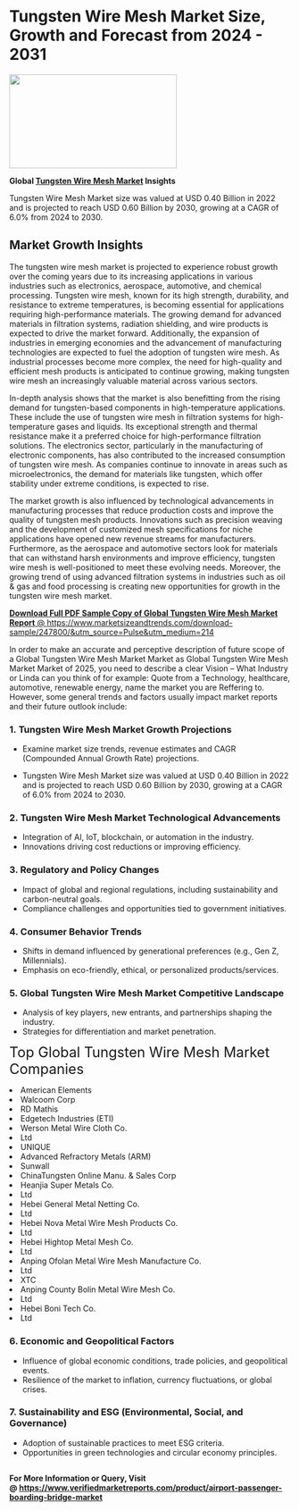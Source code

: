 <H1>Tungsten Wire Mesh Market Size, Growth and Forecast from 2024 - 2031</H1><img class="aligncenter size-medium wp-image-584254" src="https://thirdeyenews.in/wp-content/uploads/2024/09/Global-Market-Research-300x168.jpeg" alt="" width="300" height="168" /><p><strong>Global&nbsp;<a href="https://www.marketsizeandtrends.com/download-sample/247800/&amp;utm_source=Pulse&amp;utm_medium=214">Tungsten Wire Mesh Market</a> Insights</strong></p><p>Tungsten Wire Mesh Market size was valued at USD 0.40 Billion in 2022 and is projected to reach USD 0.60 Billion by 2030, growing at a CAGR of 6.0% from 2024 to 2030.</p><p><h2>Market Growth Insights</h2> <p>The tungsten wire mesh market is projected to experience robust growth over the coming years due to its increasing applications in various industries such as electronics, aerospace, automotive, and chemical processing. Tungsten wire mesh, known for its high strength, durability, and resistance to extreme temperatures, is becoming essential for applications requiring high-performance materials. The growing demand for advanced materials in filtration systems, radiation shielding, and wire products is expected to drive the market forward. Additionally, the expansion of industries in emerging economies and the advancement of manufacturing technologies are expected to fuel the adoption of tungsten wire mesh. As industrial processes become more complex, the need for high-quality and efficient mesh products is anticipated to continue growing, making tungsten wire mesh an increasingly valuable material across various sectors.</p> <p><a href="download_sample_link_here"></a></p> <p>In-depth analysis shows that the market is also benefitting from the rising demand for tungsten-based components in high-temperature applications. These include the use of tungsten wire mesh in filtration systems for high-temperature gases and liquids. Its exceptional strength and thermal resistance make it a preferred choice for high-performance filtration solutions. The electronics sector, particularly in the manufacturing of electronic components, has also contributed to the increased consumption of tungsten wire mesh. As companies continue to innovate in areas such as microelectronics, the demand for materials like tungsten, which offer stability under extreme conditions, is expected to rise.</p> <p>The market growth is also influenced by technological advancements in manufacturing processes that reduce production costs and improve the quality of tungsten mesh products. Innovations such as precision weaving and the development of customized mesh specifications for niche applications have opened new revenue streams for manufacturers. Furthermore, as the aerospace and automotive sectors look for materials that can withstand harsh environments and improve efficiency, tungsten wire mesh is well-positioned to meet these evolving needs. Moreover, the growing trend of using advanced filtration systems in industries such as oil & gas and food processing is creating new opportunities for growth in the tungsten wire mesh market.</p> <p><a href="get_more_link_here"></p><p><span class=""><strong>Download Full PDF Sample Copy of Global Tungsten Wire Mesh Market Report</strong> @ <a href="https://www.marketsizeandtrends.com/download-sample/247800/&amp;utm_source=Pulse&amp;utm_medium=214" target="_blank">https://www.marketsizeandtrends.com/download-sample/247800/&amp;utm_source=Pulse&amp;utm_medium=214</a></span></p><p>In order to make an accurate and perceptive description of future scope of a Global&nbsp;Tungsten Wire Mesh Market Market as Global&nbsp;Tungsten Wire Mesh Market Market of 2025, you need to describe a clear Vision &ndash; What Industry or Linda can you think of for example: Quote from a Technology, healthcare, automotive, renewable energy, name the market you are Reffering to. However, some general trends and factors usually impact market reports and their future outlook include:</p><h3>1.&nbsp;<strong>Tungsten Wire Mesh Market Growth Projections</strong></h3><ul><li>Examine market size trends, revenue estimates and CAGR (Compounded Annual Growth Rate) projections.</li><li><p>Tungsten Wire Mesh Market size was valued at USD 0.40 Billion in 2022 and is projected to reach USD 0.60 Billion by 2030, growing at a CAGR of 6.0% from 2024 to 2030.</p></li></ul><h3>2.&nbsp;<strong>Tungsten Wire Mesh Market Technological Advancements</strong></h3><ul><li>Integration of AI, IoT, blockchain, or automation in the industry.</li><li>Innovations driving cost reductions or improving efficiency.</li></ul><h3>3.&nbsp;<strong>Regulatory and Policy Changes</strong></h3><ul><li>Impact of global and regional regulations, including sustainability and carbon-neutral goals.</li><li>Compliance challenges and opportunities tied to government initiatives.</li></ul><h3>4.&nbsp;<strong>Consumer Behavior Trends</strong></h3><ul><li>Shifts in demand influenced by generational preferences (e.g., Gen Z, Millennials).</li><li>Emphasis on eco-friendly, ethical, or personalized products/services.</li></ul><h3>5.&nbsp;<strong>Global Tungsten Wire Mesh Market Competitive Landscape</strong></h3><ul><li>Analysis of key players, new entrants, and partnerships shaping the industry.</li><li>Strategies for differentiation and market penetration.</li></ul><p data-pm-slice="1 1 []"><span style="color: inherit; font-family: inherit; font-size: 25px;">Top Global Tungsten Wire Mesh Market Companies</span></p><div class="" data-test-id=""><p><li>American Elements</li><li> Walcoom Corp</li><li> RD Mathis</li><li> Edgetech Industries (ETI)</li><li> Werson Metal Wire Cloth Co.</li><li> Ltd</li><li> UNIQUE</li><li> Advanced Refractory Metals (ARM)</li><li> Sunwall</li><li> ChinaTungsten Online Manu. & Sales Corp</li><li> Heanjia Super Metals Co.</li><li> Ltd</li><li> Hebei General Metal Netting Co.</li><li>Ltd</li><li> Hebei Nova Metal Wire Mesh Products Co.</li><li> Ltd</li><li> Hebei Hightop Metal Mesh Co.</li><li> Ltd</li><li> Anping Ofolan Metal Wire Mesh Manufacture Co.</li><li>Ltd</li><li> XTC</li><li> Anping County Bolin Metal Wire Mesh Co.</li><li> Ltd</li><li> Hebei Boni Tech Co.</li><li> Ltd</li></p></div><h3>6.&nbsp;<strong>Economic and Geopolitical Factors</strong></h3><ul><li>Influence of global economic conditions, trade policies, and geopolitical events.</li><li>Resilience of the market to inflation, currency fluctuations, or global crises.</li></ul><h3>7.&nbsp;<strong>Sustainability and ESG (Environmental, Social, and Governance)</strong></h3><ul><li>Adoption of sustainable practices to meet ESG criteria.</li><li>Opportunities in green technologies and circular economy principles.</li></ul><h2><strong style="font-size: 14px;">For More Information or Query, Visit @&nbsp;</strong><a style="background-color: #ffffff; font-size: 14px;" href="https://www.marketsizeandtrends.com/report/tungsten-wire-mesh-market/" target="_blank">https://www.verifiedmarketreports.com/product/airport-passenger-boarding-bridge-market</a></h2>
